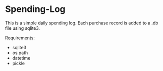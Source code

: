 # Spending-Log

This is a simple daily spending log. Each purchase record is added to a .db file using sqlite3.

Requirements:
- sqlite3
- os.path
- datetime
- pickle
